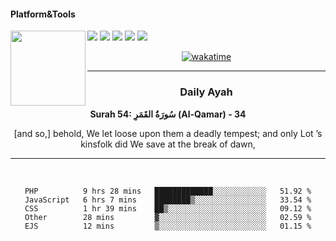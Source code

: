 #### Platform&Tools

[![](https://img.shields.io/badge/-NPM-cb3837?style=flat-square&logo=npm&logoColor=white)](https://npmjs.com/)
[![](https://img.shields.io/badge/PHP-777BB4?style=flat-square&logo=php&logoColor=white)](https://nodejs.org/)
[![](https://img.shields.io/badge/Julia-9558B2?style=flat-square&logo=julia&logoColor=white)](https://nodejs.org/)
<img src="https://avatars.githubusercontent.com/u/31664438?v=4" width="120" align="left">
[![](https://img.shields.io/badge/-Node.js-43853d?style=flat-square&logo=node.js&logoColor=ffffff)](https://nodejs.org/)
[![](https://img.shields.io/badge/Visual_Studio_Code-0078D4?style=flat-square&logo=visual%20studio%20code&logoColor=white)](https://nodejs.org/)

<center>

[![wakatime](https://wakatime.com/badge/user/87646243-158a-4241-a3cb-668e1fa2dbb8.svg)](https://wakatime.com/@87646243-158a-4241-a3cb-668e1fa2dbb8)
               

_______ 
### Daily Ayah

<!--START_SECTION:quran-->

**Surah 54: سُورَةُ القَمَرِ (Al-Qamar) - 34**

[and so,] behold, We let loose upon them a deadly tempest; and only Lot ’s kinsfolk did We save at the break of dawn,
 <!--END_SECTION:quran-->

  
                       
                                             
_______

&nbsp;&nbsp;     &nbsp;&nbsp;    &nbsp;&nbsp;   &nbsp;&nbsp;
 
<!--START_SECTION:waka-->

```text
PHP          9 hrs 28 mins   █████████████░░░░░░░░░░░░   51.92 %
JavaScript   6 hrs 7 mins    ████████▒░░░░░░░░░░░░░░░░   33.54 %
CSS          1 hr 39 mins    ██▒░░░░░░░░░░░░░░░░░░░░░░   09.12 %
Other        28 mins         ▓░░░░░░░░░░░░░░░░░░░░░░░░   02.59 %
EJS          12 mins         ▒░░░░░░░░░░░░░░░░░░░░░░░░   01.15 %
```

<!--END_SECTION:waka-->
